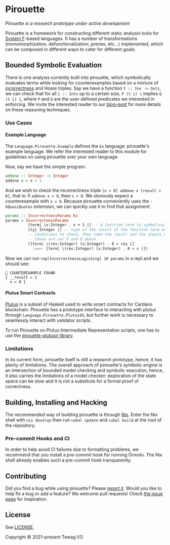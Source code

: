 # Pirouette

_Pirouette is a research prototype under active development_

Pirouette is a framework for constructing different static
analysis tools for [System F]-based languages. It has a number of
transformations (monomorphization, defunctionalization, prenex, etc...) implemented,
which can be composed in different ways to cater for different goals.

[System F]: https://en.wikipedia.org/wiki/System_F

## Bounded Symbolic Evaluation

There is one analysis currently built into pirouette, which symbolically evaluates terms
while looking for counterexamples based on a mixture of [incorrectness] and Hoare triples.
Say we have a function `t :: Ins -> Outs`, we can check that for all `i :: Ints` up to a certain
size, `P (t i) i` implies `Q (t i) i`, where `P` and `Q` are the user-defined predicates we
interested in enforcing. We invite the interested reader to our [blog-post][tweag-blogpost] for more
details on these reasoning techniques.

[incorrectness]: https://dl.acm.org/doi/pdf/10.1145/3371078
[tweag-blogpost]: https://www.tweag.io/blog/2022-07-01-pirouette-2/

### Use Cases

#### Example Language

The `Language.Pirouette.Example` defines the `Ex` language: pirouette's example language.
We refer the interested reader to this module for guidelines on using pirouette over
your own language.

Now, say we have the simple program:

```haskell
addone :: Integer -> Integer
addone x = x + 1
```

And we wish to check the incorrectness triple `[x > 0] addone x [result > 0]`, that
is: if `addone x > 0`, then `x > 0`. We obviously expect a counterexample with `x = 0`.
Because pirouette conveniently uses the `-XQuasiQuotes` extension, we can
quickly use it to find that assignment:

```haskell
params :: IncorrectnessParams Ex
params = IncorrectnessParams
          [term| \x:Integer . x + 1 |] -- A function term to symbolically evaluate, this is our t above
          [ty| Integer |] -- type of the result of the function term above
          -- Conditions to check, they take the result and the inputs of the function term,
          -- these are our P and Q above
          ([term| \(res:Integer) (x:Integer) . 0 < res |]
            :==>: [term| \(res:Integer) (x:Integer) . 0 < x |])
```

Now we can run `replIncorrectnessLogicSingl 10 params` in a repl and we should see:
```
💸 COUNTEREXAMPLE FOUND
{ __result ↦ 1
  x ↦ 0 }
```

#### Plutus Smart Contracts

[Plutus] is a subset of Haskell used to write smart contracts for Cardano blockchain.
Pirouette has a prototype interface to interacting with
plutus through `Language.Pirouette.PlutusIR`, but further work is necessary to
seamlessly interact with validator scripts.

To run Pirouette on Plutus Intermediate Representation scripts,
one has to use the [pirouette-plutusir library].

[Plutus]: https://plutus.readthedocs.io/en/latest/
[pirouette-plutusir library]: https://github.com/tweag/pirouette-plutusir

### Limitations

In its current form, pirouette itself is still a research prototype,
hence, it has plenty of limitations. The overall approach of pirouette's
symbolic engine is an intersection of bounded model checking and symbolic execution, hence,
it also carries the limitations of a model checker: exploration of the state space can be slow
and it is not a substitute for a formal proof of correctness.

## Building, Installing and Hacking

The recommended way of building pirouette is through [Nix].
Enter the Nix shell with `nix develop` then run `cabal update` and `cabal build` at the
root of the repository.

[Nix]: https://nixos.org/

### Pre-commit Hooks and CI

In order to help avoid CI failures due to formatting problems,
we recommend that you install a pre-commit hook for running Ormolu.
The Nix shell already enables such a pre-commit hook transparently.

## Contributing

Did you find a bug while using pirouette?
Please [report it][new-issue].
Would you like to help fix a bug or add a feature?
We welcome pull requests! Check [the issue page][issues] for inspiration.

[issues]: https://github.com/tweag/pirouette/issues
[new-issue]: https://github.com/tweag/pirouette/issues/new?assignees=&labels=type%3A+bug&template=bug_report.md

## License

See [LICENSE](LICENSE).

Copyright © 2021–present Tweag I/O
